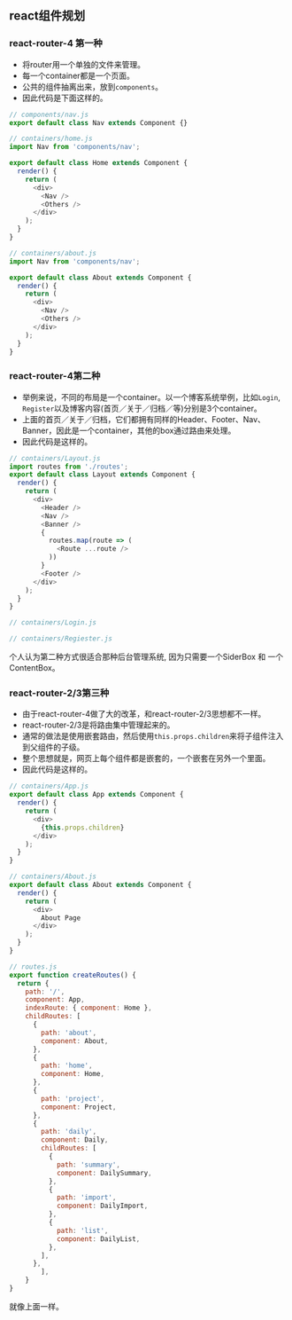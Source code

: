 ## react组件规划

### react-router-4 第一种

* 将router用一个单独的文件来管理。
* 每一个container都是一个页面。
* 公共的组件抽离出来，放到`components`。
* 因此代码是下面这样的。
```javascript
// components/nav.js
export default class Nav extends Component {}

// containers/home.js
import Nav from 'components/nav';

export default class Home extends Component {
  render() {
    return (
      <div>
        <Nav />
        <Others />
      </div>
    );
  }
}

// containers/about.js
import Nav from 'components/nav';

export default class About extends Component {
  render() {
    return (
      <div>
        <Nav />
        <Others />
      </div>
    );
  }
}
```

### react-router-4第二种

* 举例来说，不同的布局是一个container。以一个博客系统举例，比如`Login`, `Register`以及博客内容(首页／关于／归档／等)分别是3个container。
* 上面的首页／关于／归档，它们都拥有同样的Header、Footer、Nav、Banner，因此是一个container，其他的box通过路由来处理。
* 因此代码是这样的。
```javascript
// containers/Layout.js
import routes from './routes';
export default class Layout extends Component {
  render() {
    return (
      <div>
        <Header />
        <Nav />
        <Banner />
        {
          routes.map(route => (
            <Route ...route />
          ))
        }
        <Footer />
      </div>
    );
  }
}

// containers/Login.js

// containers/Regiester.js
```

个人认为第二种方式很适合那种后台管理系统, 因为只需要一个SiderBox 和 一个ContentBox。

### react-router-2/3第三种

* 由于react-router-4做了大的改革，和react-router-2/3思想都不一样。
* react-router-2/3是将路由集中管理起来的。
* 通常的做法是使用嵌套路由，然后使用`this.props.children`来将子组件注入到父组件的子级。
* 整个思想就是，网页上每个组件都是嵌套的，一个嵌套在另外一个里面。
* 因此代码是这样的。
```javascript
// containers/App.js
export default class App extends Component {
  render() {
    return (
      <div>
        {this.props.children}
      </div>
    );
  }
}

// containers/About.js
export default class About extends Component {
  render() {
    return (
      <div>
        About Page
      </div>
    );
  }
}

// routes.js
export function createRoutes() {
  return {
    path: '/',
    component: App,
    indexRoute: { component: Home },
    childRoutes: [
      {
        path: 'about',
        component: About,
      },
      {
        path: 'home',
        component: Home,
      },
      {
        path: 'project',
        component: Project,
      },
      {
        path: 'daily',
        component: Daily,
        childRoutes: [
          {
            path: 'summary',
            component: DailySummary,
          },
          {
            path: 'import',
            component: DailyImport,
          },
          {
            path: 'list',
            component: DailyList,
          },
        ],
      },
		],
	}
}
```

就像上面一样。
